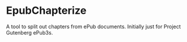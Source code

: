 # EpubChapterize
A tool to split out chapters from ePub documents. Initially just for Project Gutenberg ePub3s.
